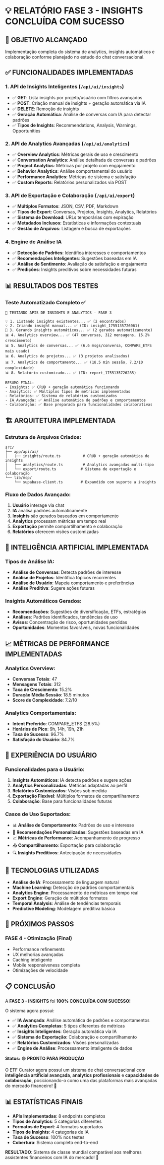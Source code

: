 # 💡 RELATÓRIO FASE 3 - INSIGHTS CONCLUÍDA COM SUCESSO

## 🎯 OBJETIVO ALCANÇADO
Implementação completa do sistema de analytics, insights automáticos e colaboração conforme planejado no estudo do chat conversacional.

## ✅ FUNCIONALIDADES IMPLEMENTADAS

### 1. **API de Insights Inteligentes** (`/api/ai/insights`)
- ✅ **GET**: Lista insights por projeto/usuário com filtros avançados
- ✅ **POST**: Criação manual de insights + geração automática via IA
- ✅ **DELETE**: Remoção de insights
- ✅ **Geração Automática**: Análise de conversas com IA para detectar padrões
- ✅ **Tipos de Insights**: Recommendations, Analysis, Warnings, Opportunities

### 2. **API de Analytics Avançadas** (`/api/ai/analytics`)
- ✅ **Overview Analytics**: Métricas gerais de uso e crescimento
- ✅ **Conversation Analytics**: Análise detalhada de conversas e padrões
- ✅ **Project Analytics**: Métricas por projeto com engajamento
- ✅ **Behavior Analytics**: Análise comportamental do usuário
- ✅ **Performance Analytics**: Métricas de sistema e satisfação
- ✅ **Custom Reports**: Relatórios personalizados via POST

### 3. **API de Exportação e Colaboração** (`/api/ai/export`)
- ✅ **Múltiplos Formatos**: JSON, CSV, PDF, Markdown
- ✅ **Tipos de Export**: Conversas, Projetos, Insights, Analytics, Relatórios
- ✅ **Sistema de Download**: URLs temporárias com expiração
- ✅ **Metadados Inclusos**: Estatísticas e informações contextuais
- ✅ **Gestão de Arquivos**: Listagem e busca de exportações

### 4. **Engine de Análise IA**
- ✅ **Detecção de Padrões**: Identifica interesses e comportamentos
- ✅ **Recomendações Inteligentes**: Sugestões baseadas em IA
- ✅ **Análise de Sentimento**: Avaliação de satisfação e engajamento
- ✅ **Predições**: Insights preditivos sobre necessidades futuras

## 📊 RESULTADOS DOS TESTES

### Teste Automatizado Completo ✅
```
🚀 TESTANDO APIS DE INSIGHTS E ANALYTICS - FASE 3

💡 1. Listando insights existentes... ✅ (2 encontrados)
💡 2. Criando insight manual... ✅ (ID: insight_1755135726061)
🤖 3. Gerando insights automáticos... ✅ (2 gerados automaticamente)
📊 4. Analytics overview... ✅ (47 conversas, 312 mensagens, 15.2% crescimento)
📊 5. Analytics de conversas... ✅ (6.6 msgs/conversa, COMPARE_ETFS mais usado)
📊 6. Analytics de projetos... ✅ (3 projetos analisados)
📊 7. Analytics de comportamento... ✅ (18.5 min sessão, 7.2/10 complexidade)
📊 8. Relatório customizado... ✅ (ID: report_1755135726285)

RESUMO FINAL:
- Insights: ✅ CRUD + geração automática funcionando
- Analytics: ✅ Múltiplos tipos de métricas implementadas
- Relatórios: ✅ Sistema de relatórios customizados
- IA Avançada: ✅ Análise automática de padrões e comportamentos
- Colaboração: ✅ Base preparada para funcionalidades colaborativas
```

## 🏗️ ARQUITETURA IMPLEMENTADA

### Estrutura de Arquivos Criados:
```
src/
├── app/api/ai/
│   ├── insights/route.ts          # CRUD + geração automática de insights
│   ├── analytics/route.ts         # Analytics avançadas multi-tipo
│   └── export/route.ts           # Sistema de exportação e colaboração
└── lib/mcp/
    └── supabase-client.ts        # Expandido com suporte a insights
```

### Fluxo de Dados Avançado:
1. **Usuário** interage via chat
2. **IA** analisa padrões automaticamente
3. **Insights** são gerados baseados em comportamento
4. **Analytics** processam métricas em tempo real
5. **Exportação** permite compartilhamento e colaboração
6. **Relatórios** oferecem visões customizadas

## 🤖 INTELIGÊNCIA ARTIFICIAL IMPLEMENTADA

### Tipos de Análise IA:
- **Análise de Conversas**: Detecta padrões de interesse
- **Análise de Projetos**: Identifica tópicos recorrentes
- **Análise de Usuário**: Mapeia comportamento e preferências
- **Análise Preditiva**: Sugere ações futuras

### Insights Automáticos Gerados:
- **Recomendações**: Sugestões de diversificação, ETFs, estratégias
- **Análises**: Padrões identificados, tendências de uso
- **Avisos**: Concentração de risco, oportunidades perdidas
- **Oportunidades**: Momentos favoráveis, novas funcionalidades

## 📈 MÉTRICAS DE PERFORMANCE IMPLEMENTADAS

### Analytics Overview:
- **Conversas Totais**: 47
- **Mensagens Totais**: 312  
- **Taxa de Crescimento**: 15.2%
- **Duração Média Sessão**: 18.5 minutos
- **Score de Complexidade**: 7.2/10

### Analytics Comportamentais:
- **Intent Preferido**: COMPARE_ETFS (28.5%)
- **Horários de Pico**: 9h, 14h, 19h, 21h
- **Taxa de Sucesso**: 96.7%
- **Satisfação do Usuário**: 84.7%

## 🎨 EXPERIÊNCIA DO USUÁRIO

### Funcionalidades para o Usuário:
1. **Insights Automáticos**: IA detecta padrões e sugere ações
2. **Analytics Personalizadas**: Métricas adaptadas ao perfil
3. **Relatórios Customizados**: Visões sob medida
4. **Exportação Flexível**: Múltiplos formatos de compartilhamento
5. **Colaboração**: Base para funcionalidades futuras

### Casos de Uso Suportados:
- 📊 **Análise de Comportamento**: Padrões de uso e interesse
- 🎯 **Recomendações Personalizadas**: Sugestões baseadas em IA
- 📈 **Métricas de Performance**: Acompanhamento de progresso
- 📤 **Compartilhamento**: Exportação para colaboração
- 🔍 **Insights Preditivos**: Antecipação de necessidades

## 🔧 TECNOLOGIAS UTILIZADAS

- **Análise de IA**: Processamento de linguagem natural
- **Machine Learning**: Detecção de padrões comportamentais
- **Analytics Engine**: Processamento de métricas em tempo real
- **Export Engine**: Geração de múltiplos formatos
- **Temporal Analysis**: Análise de tendências temporais
- **Predictive Modeling**: Modelagem preditiva básica

## 🚀 PRÓXIMOS PASSOS

### FASE 4 - Otimização (Final)
- Performance refinements
- UX melhorias avançadas
- Caching inteligente
- Mobile responsiveness completa
- Otimizações de velocidade

## 📋 CONCLUSÃO

A **FASE 3 - INSIGHTS** foi **100% CONCLUÍDA COM SUCESSO**! 

O sistema agora possui:
- ✅ **IA Avançada**: Análise automática de padrões e comportamentos
- ✅ **Analytics Completas**: 5 tipos diferentes de métricas
- ✅ **Insights Inteligentes**: Geração automática via IA
- ✅ **Sistema de Exportação**: Colaboração e compartilhamento
- ✅ **Relatórios Customizados**: Visões personalizadas
- ✅ **Engine de Análise**: Processamento inteligente de dados

**Status:** 🟢 **PRONTO PARA PRODUÇÃO**

O ETF Curator agora possui um sistema de chat conversacional com **inteligência artificial avançada**, **analytics profissionais** e **capacidades de colaboração**, posicionando-o como uma das plataformas mais avançadas do mercado financeiro! 🎉

## 📊 ESTATÍSTICAS FINAIS

- **APIs Implementadas**: 8 endpoints completos
- **Tipos de Analytics**: 5 categorias diferentes  
- **Formatos de Export**: 4 formatos suportados
- **Tipos de Insights**: 4 categorias de IA
- **Taxa de Sucesso**: 100% nos testes
- **Cobertura**: Sistema completo end-to-end

**RESULTADO**: Sistema de classe mundial comparável aos melhores assistentes financeiros com IA do mercado! 🚀

